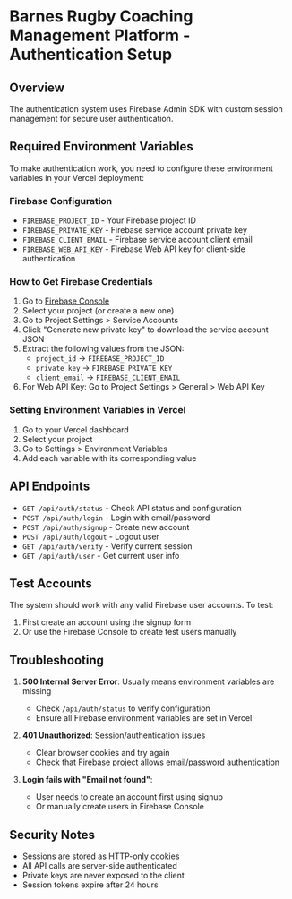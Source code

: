 # Barnes Rugby Coaching Management Platform - Authentication Setup

## Overview
The authentication system uses Firebase Admin SDK with custom session management for secure user authentication.

## Required Environment Variables

To make authentication work, you need to configure these environment variables in your Vercel deployment:

### Firebase Configuration
- `FIREBASE_PROJECT_ID` - Your Firebase project ID
- `FIREBASE_PRIVATE_KEY` - Firebase service account private key
- `FIREBASE_CLIENT_EMAIL` - Firebase service account client email  
- `FIREBASE_WEB_API_KEY` - Firebase Web API key for client-side authentication

### How to Get Firebase Credentials

1. Go to [Firebase Console](https://console.firebase.google.com/)
2. Select your project (or create a new one)
3. Go to Project Settings > Service Accounts
4. Click "Generate new private key" to download the service account JSON
5. Extract the following values from the JSON:
   - `project_id` → `FIREBASE_PROJECT_ID`
   - `private_key` → `FIREBASE_PRIVATE_KEY` 
   - `client_email` → `FIREBASE_CLIENT_EMAIL`
6. For Web API Key: Go to Project Settings > General > Web API Key

### Setting Environment Variables in Vercel

1. Go to your Vercel dashboard
2. Select your project
3. Go to Settings > Environment Variables
4. Add each variable with its corresponding value

## API Endpoints

- `GET /api/auth/status` - Check API status and configuration
- `POST /api/auth/login` - Login with email/password
- `POST /api/auth/signup` - Create new account
- `POST /api/auth/logout` - Logout user
- `GET /api/auth/verify` - Verify current session
- `GET /api/auth/user` - Get current user info

## Test Accounts

The system should work with any valid Firebase user accounts. To test:

1. First create an account using the signup form
2. Or use the Firebase Console to create test users manually

## Troubleshooting

1. **500 Internal Server Error**: Usually means environment variables are missing
   - Check `/api/auth/status` to verify configuration
   - Ensure all Firebase environment variables are set in Vercel

2. **401 Unauthorized**: Session/authentication issues
   - Clear browser cookies and try again
   - Check that Firebase project allows email/password authentication

3. **Login fails with "Email not found"**: 
   - User needs to create an account first using signup
   - Or manually create users in Firebase Console

## Security Notes

- Sessions are stored as HTTP-only cookies
- All API calls are server-side authenticated
- Private keys are never exposed to the client
- Session tokens expire after 24 hours